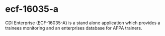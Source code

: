 # ecf-16035-a
CDI Enterprise (ECF-16035-A) is a stand alone application which provides a trainees monitoring and an enterprises database for AFPA trainers.
